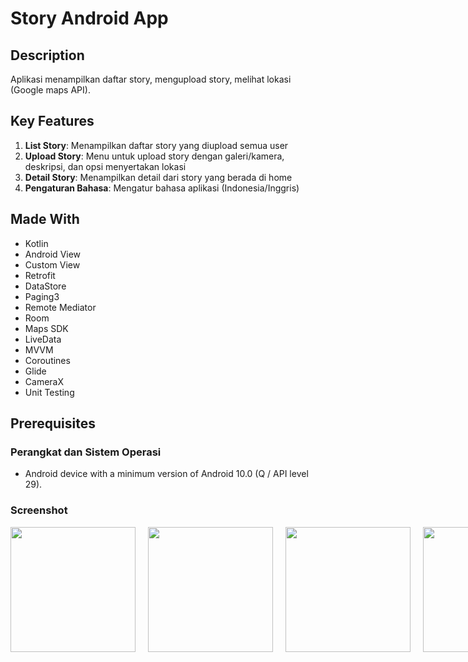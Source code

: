 # Story Android App

## Description

Aplikasi menampilkan daftar story, mengupload story, melihat lokasi (Google maps API).

## Key Features

1. **List Story**: Menampilkan daftar story yang diupload semua user
2. **Upload Story**: Menu untuk upload story dengan galeri/kamera, deskripsi, dan opsi menyertakan lokasi
3. **Detail Story**: Menampilkan detail dari story yang berada di home
5. **Pengaturan Bahasa**: Mengatur bahasa aplikasi (Indonesia/Inggris)

## Made With
- Kotlin
- Android View
- Custom View
- Retrofit
- DataStore
- Paging3
- Remote Mediator
- Room
- Maps SDK
- LiveData
- MVVM
- Coroutines
- Glide
- CameraX
- Unit Testing

## Prerequisites

### Perangkat dan Sistem Operasi
- Android device with a minimum version of Android 10.0 (Q / API level 29). 

### Screenshot

<div style="display: flex; justify-content: space-between;">
  <img src="https://media.discordapp.net/attachments/1120681266002526302/1123895889233195048/photo1688027981.jpeg?width=315&height=700" width="200" style="margin-right: 20px;"/>
  <img src="https://media.discordapp.net/attachments/1120681266002526302/1123895889950425138/photo1688027981_2.jpeg?width=315&height=700" width="200" style="margin-right: 20px;"/>
  <img src="https://media.discordapp.net/attachments/1120681266002526302/1123895889589702666/photo1688027981_1.jpeg?width=315&height=700" width="200" style="margin-right: 20px;"/>
  <img src="https://media.discordapp.net/attachments/1120681266002526302/1123895890587947100/photo1688027981_3.jpeg?width=315&height=700" width="200" style="margin-right: 20px;"/>
  <img src="https://media.discordapp.net/attachments/1120681266002526302/1123895890269188096/photo1688027981_4.jpeg?width=315&height=700" width="200" style="margin-right: 20px;"/>
  <img src="https://media.discordapp.net/attachments/1120681266002526302/1123895888331419688/photo1688027981_5.jpeg?width=315&height=700" width="200" style="margin-right: 20px;"/>
  <img src="https://media.discordapp.net/attachments/1120681266002526302/1123895888952180767/photo1688027981_6.jpeg?width=315&height=700" width="200" style="margin-right: 20px;"/>
  <img src="https://media.discordapp.net/attachments/1120681266002526302/1123895888625012746/photo1688027981_7.jpeg?width=315&height=700" width="200" style="margin-right: 20px;"/>
</div>




